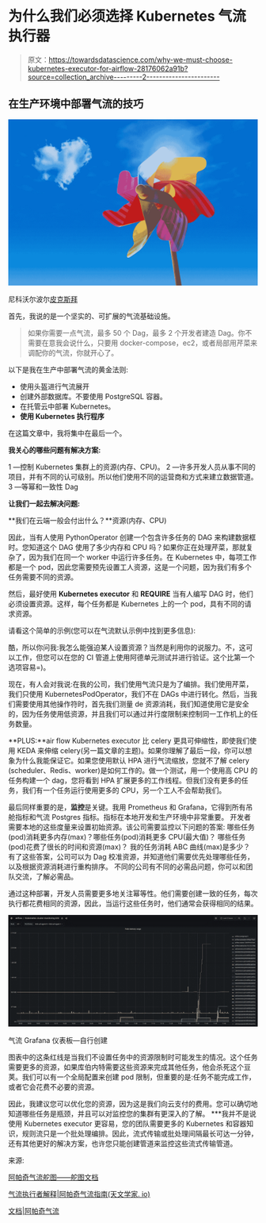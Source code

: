 # 为什么我们必须选择 Kubernetes 气流执行器

> 原文：<https://towardsdatascience.com/why-we-must-choose-kubernetes-executor-for-airflow-28176062a91b?source=collection_archive---------2----------------------->

## 在生产环境中部署气流的技巧

![](img/435eae324e0113cd62efca84ef3ef01b.png)

尼科沃尔波尔[皮克斯拜](https://pixabay.com/pt/?utm_source=link-attribution&utm_medium=referral&utm_campaign=image&utm_content=3382863)

首先，我说的是一个坚实的、可扩展的气流基础设施。

> 如果你需要一点气流，最多 50 个 Dag，最多 2 个开发者建造 Dag。你不需要在意我会说什么，只要用 docker-compose，ec2，或者局部用芹菜来调配你的气流，你就开心了。

以下是我在生产中部署气流的黄金法则:

*   使用头盔进行气流展开
*   创建外部数据库。不要使用 PostgreSQL 容器。
*   在托管云中部署 Kubernetes。
*   **使用 Kubernetes 执行程序**

在这篇文章中，我将集中在最后一个。

**我关心的哪些问题有解决方案:**

1 —控制 Kubernetes 集群上的资源(内存、CPU)。
2 —许多开发人员从事不同的项目，并有不同的认可级别。所以他们使用不同的运营商和方式来建立数据管道。
3 —等幂和一致性 Dag

**让我们一起去解决问题:**

**我们在云端一般会付出什么？**资源(内存、CPU)

因此，当有人使用 PythonOperator 创建一个包含许多任务的 DAG 来构建数据框时。您知道这个 DAG 使用了多少内存和 CPU 吗？如果你正在处理芹菜，那就复杂了，因为我们在同一个 worker 中运行许多任务。在 Kubernetes 中，每项工作都是一个 pod，因此您需要预先设置工人资源，这是一个问题，因为我们有多个任务需要不同的资源。

然后，最好使用 **Kubernetes executor** 和 **REQUIRE** 当有人编写 DAG 时，他们必须设置资源。这样，每个任务都是 Kubernetes 上的一个 pod，具有不同的请求资源。

请看这个简单的示例(您可以在气流默认示例中找到更多信息):

酷，所以你问我:我怎么能强迫某人设置资源？当然是利用你的说服力。不，这可以工作，但您可以在您的 CI 管道上使用阿德单元测试并进行验证。这个比第一个选项容易=)。

现在，有人会对我说:在我的公司，我们使用气流只是为了编排。我们使用芹菜，我们只使用 KubernetesPodOperator，我们不在 DAGs 中进行转化。然后，当我们需要使用其他操作符时，首先我们测量 de 资源消耗，我们知道使用它是安全的，因为任务使用低资源，并且我们可以通过并行度限制来控制同一工作机上的任务数量。

**PLUS:**air flow Kubernetes executor 比 celery 更具可伸缩性，即使我们使用 KEDA 来伸缩 celery(另一篇文章的主题)。如果你理解了最后一段，你可以想象为什么我能保证它。如果您使用默认 HPA 进行气流缩放，您就不了解 celery (scheduler、Redis、worker)是如何工作的。做一个测试，用一个使用高 CPU 的任务构建一个 dag，您将看到 HPA 扩展更多的工作线程。但我们没有更多的任务，我们有一个任务运行使用更多的 CPU，另一个工人不会帮助我们。

最后同样重要的是，**监控**是关键。我用 Prometheus 和 Grafana，它得到所有吊舱指标和气流 Postgres 指标。指标在本地开发和生产环境中非常重要。
开发者需要本地的这些度量来设置初始资源。该公司需要监控以下问题的答案:
哪些任务(pod)消耗更多内存(max)？哪些任务(pod)消耗更多 CPU(最大值)？
哪些任务(pod)花费了很长的时间和资源(max)？
我的任务消耗 ABC 曲线(max)是多少？
有了这些答案，公司可以为 Dag 校准资源，并知道他们需要优先处理哪些任务，以及根据资源消耗进行重构排序。
不同的公司有不同的必需品问题，你可以和团队交流，了解必需品。

通过这种部署，开发人员需要更多地关注幂等性。他们需要创建一致的任务，每次执行都花费相同的资源，因此，当运行这些任务时，他们通常会获得相同的结果。

![](img/d47de1e9070ad6fa604403fc51582f34.png)

气流 Grafana 仪表板—自行创建

图表中的这条红线是当我们不设置任务中的资源限制时可能发生的情况。这个任务需要更多的资源，如果库伯内特需要这些资源来完成其他任务，他会杀死这个豆荚。我们可以有一个全局配置来创建 pod 限制，但重要的是:任务不能完成工作，或者它会花费不必要的资源。

因此，我建议您可以优化您的资源，因为这是我们向云支付的费用。您可以确切地知道哪些任务是瓶颈，并且可以对监控您的集群有更深入的了解。
***我并不是说使用 Kubernetes executor 更容易，您的团队需要更多的 Kubernetes 和容器知识，规则流只是一个批处理编排。因此，流式传输或批处理间隔最长可达一分钟，还有其他更好的解决方案，也许您只能创建管道来监控这些流式传输管道。

来源:

[阿帕奇气流舵图——舵图文档](https://airflow.apache.org/docs/helm-chart/stable/index.html)

[气流执行者解释|阿帕奇气流指南(天文学家. io)](https://www.astronomer.io/guides/airflow-executors-explained)

[文档|阿帕奇气流](https://airflow.apache.org/docs/)